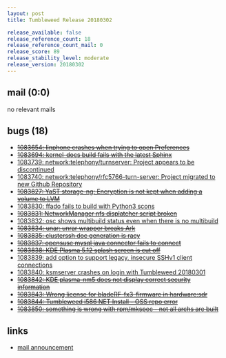 ```yaml
---
layout: post
title: Tumbleweed Release 20180302

release_available: false
release_reference_count: 18
release_reference_count_mail: 0
release_score: 89
release_stability_level: moderate
release_version: 20180302
---
```


## mail (0:0)

no relevant mails

## bugs (18)

<!--more-->

- ~~[1083654: linphone crashes when trying to open Preferences](https://bugzilla.opensuse.org/show_bug.cgi?id=1083654)~~
- ~~[1083694: kernel-docs build fails with the latest Sphinx](https://bugzilla.opensuse.org/show_bug.cgi?id=1083694)~~
- [1083739: network:telephony/turnserver: Project appears to be discontinued](https://bugzilla.opensuse.org/show_bug.cgi?id=1083739)
- [1083740: network:telephony/rfc5766-turn-server: Project migrated to new Github Repository](https://bugzilla.opensuse.org/show_bug.cgi?id=1083740)
- ~~[1083827: YaST storage-ng: Encryption is not kept when adding a volume to LVM](https://bugzilla.opensuse.org/show_bug.cgi?id=1083827)~~
- [1083830: ffado fails to build with Python3 scons](https://bugzilla.opensuse.org/show_bug.cgi?id=1083830)
- ~~[1083831: NetworkManager nfs displatcher script broken](https://bugzilla.opensuse.org/show_bug.cgi?id=1083831)~~
- [1083832: osc shows multibuild status even when there is no multibuild](https://bugzilla.opensuse.org/show_bug.cgi?id=1083832)
- ~~[1083834: unar: unrar wrapper breaks Ark](https://bugzilla.opensuse.org/show_bug.cgi?id=1083834)~~
- ~~[1083835: clusterssh doc generation is racy](https://bugzilla.opensuse.org/show_bug.cgi?id=1083835)~~
- ~~[1083837: opensuse mysql java connector fails to connect](https://bugzilla.opensuse.org/show_bug.cgi?id=1083837)~~
- ~~[1083838: KDE Plasma 5.12 splash screen is cut off](https://bugzilla.opensuse.org/show_bug.cgi?id=1083838)~~
- [1083839: add option to support legacy, insecure SSHv1 client connections](https://bugzilla.opensuse.org/show_bug.cgi?id=1083839)
- [1083840: ksmserver crashes on login with Tumbleweed 20180301](https://bugzilla.opensuse.org/show_bug.cgi?id=1083840)
- ~~[1083842: KDE plasma-nm5 does not display correct security information](https://bugzilla.opensuse.org/show_bug.cgi?id=1083842)~~
- ~~[1083843: Wrong license for bladeRF-fx3-firmware in hardware:sdr](https://bugzilla.opensuse.org/show_bug.cgi?id=1083843)~~
- ~~[1083844: Tumbleweed i586 NET Install - OSS repo error](https://bugzilla.opensuse.org/show_bug.cgi?id=1083844)~~
- ~~[1083850: something is wrong with rpm/mkspec - not all archs are built](https://bugzilla.opensuse.org/show_bug.cgi?id=1083850)~~



## links

- [mail announcement](https://lists.opensuse.org/opensuse-factory/2018-03/msg00066.html)

